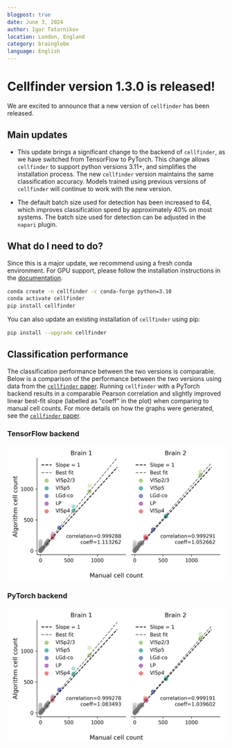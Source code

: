 ```yaml
---
blogpost: true
date: June 3, 2024
author: Igor Tatarnikov
location: London, England
category: brainglobe
language: English
---
```


# Cellfinder version 1.3.0 is released!

We are excited to announce that a new version of `cellfinder` has been released. 

## Main updates
 * This update brings a significant change to the backend of `cellfinder`, as we have switched from TensorFlow to PyTorch. This change allows `cellfinder` to support python versions 3.11+, and simplifies the installation process. The new `cellfinder` version maintains the same classification accuracy. Models trained using previous versions of `cellfinder` will continue to work with the new version.


 * The default batch size used for detection has been increased to 64, which improves classification speed by approximately 40% on most systems. The batch size used for detection can be adjusted in the `napari` plugin.

## What do I need to do?

Since this is a major update, we recommend using a fresh conda environment.
For GPU support, please follow the installation instructions in the [documentation](../documentation/setting-up/gpu.md).

```bash
conda create -n cellfinder -c conda-forge python=3.10 
conda activate cellfinder
pip install cellfinder
```

You can also update an existing installation of `cellfinder` using pip:

```bash
pip install --upgrade cellfinder
```


## Classification performance
The classification performance between the two versions is comparable. Below is a comparison of the performance between the two versions using data from the [`cellfinder` paper](https://doi.org/10.1371/journal.pcbi.1009074). Running `cellfinder` with a PyTorch backend results in a  comparable Pearson correlation and slightly improved linear best-fit slope (labelled as "coeff" in the plot) when comparing to manual cell counts. For more details on how the graphs were generated, see the [`cellfinder` paper](https://doi.org/10.1371/journal.pcbi.1009074).

### TensorFlow backend
![TensorFlow Performance](../_static/comparison_tensorflow.png)

### PyTorch backend
![PyTorch Performance](../_static/comparison_torch.png)
